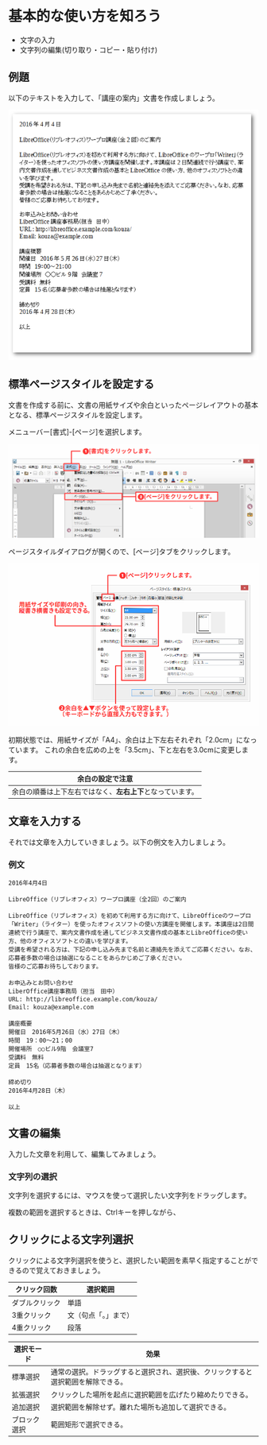 # 基本的な使い方を知ろう

- 文字の入力
- 文字列の編集(切り取り・コピー・貼り付け)

## 例題

以下のテキストを入力して、「講座の案内」文書を作成しましょう。

![例題](../files/writer-sample1-before.png)

## 標準ページスタイルを設定する

文書を作成する前に、文書の用紙サイズや余白といったページレイアウトの基本となる、標準ページスタイルを設定します。

メニューバー[書式]-[ページ]を選択します。

![ページスタイル1](../files/writer-page1.png)

ページスタイルダイアログが開くので、[ページ]タブをクリックします。

![ページスタイル2](../files/writer-page2.png)

初期状態では、用紙サイズが「A4」、余白は上下左右それぞれ「2.0cm」になっています。
これの余白を広めの上を「3.5cm」、下と左右を3.0cmに変更します。


| 余白の設定で注意 |
| ---------------- |
| 余白の順番は上下左右ではなく、**左右上下**となっています。|

## 文章を入力する

それでは文章を入力していきましょう。以下の例文を入力しましょう。

### 例文

    2016年4月4日
    
    LibreOffice（リブレオフィス）ワープロ講座（全2回）のご案内
    
    LibreOffice（リブレオフィス）を初めて利用する方に向けて、LibreOfficeのワープロ「Writer」（ライター）を使ったオフィスソフトの使い方講座を開催します。本講座は2日間連続で行う講座で、案内文書作成を通してビジネス文書作成の基本とLibreOfficeの使い方、他のオフィスソフトとの違いを学びます。
    受講を希望される方は、下記の申し込み先まで名前と連絡先を添えてご応募ください。なお、応募者多数の場合は抽選になることをあらかじめご了承ください。
    皆様のご応募お待ちしております。
    
    お申込みとお問い合わせ
    LiberOffice講座事務局（担当　田中）
    URL: http://libreoffice.example.com/kouza/
    Email: kouza@example.com
    
    講座概要
    開催日　2016年5月26日（水）27日（木）
    時間　19：00～21；00
    開催場所　○○ビル9階　会議室7
    受講料　無料
    定員　15名（応募者多数の場合は抽選となります）
    
    締め切り
    2016年4月28日（木）
    
    以上
    

## 文書の編集

入力した文章を利用して、編集してみましょう。

### 文字列の選択

文字列を選択するには、マウスを使って選択したい文字列をドラッグします。


複数の範囲を選択するときは、Ctrlキーを押しながら、



## クリックによる文字列選択

クリックによる文字列選択を使うと、選択したい範囲を素早く指定することができるので覚えておきましょう。


| クリック回数   | 選択範囲             |
| -------------- | ------------------- |
| ダブルクリック | 単語                 |
| 3重クリック    | 文（句点「。」まで） |
| 4重クリック    | 段落                 |

| 選択モード   | 効果                                                                            |
| ------------ | ------------------------------------------------------------------------------- |
| 標準選択     | 通常の選択。ドラッグすると選択され、選択後、クリックすると選択範囲を解除できる。|
| 拡張選択     | クリックした場所を起点に選択範囲を広げたり縮めたりできる。                      |
| 追加選択     | 選択範囲を解除せず。離れた場所も追加して選択できる。                            |
| ブロック選択 | 範囲矩形で選択できる。                                                          |

